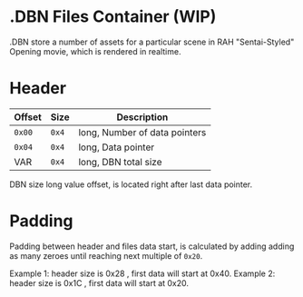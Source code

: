 # .DBN Files Container (WIP)

.DBN store a number of assets for a particular scene in RAH "Sentai-Styled" Opening movie, which is rendered in realtime.

# Header

|Offset|Size|Description|
|-------|------------|------------|
|`0x00`|`0x4`|long, Number of data pointers|
|`0x04`|`0x4`|long, Data pointer|
|VAR|`0x4`|long, DBN total size|

DBN size long value offset, is located right after last data pointer.

# Padding

Padding between header and files data start, is calculated by adding adding as many zeroes until reaching next multiple of `0x20`.

Example 1: header size is 0x28 , first data will start at 0x40.
Example 2: header size is 0x1C , first data will start at 0x20.
